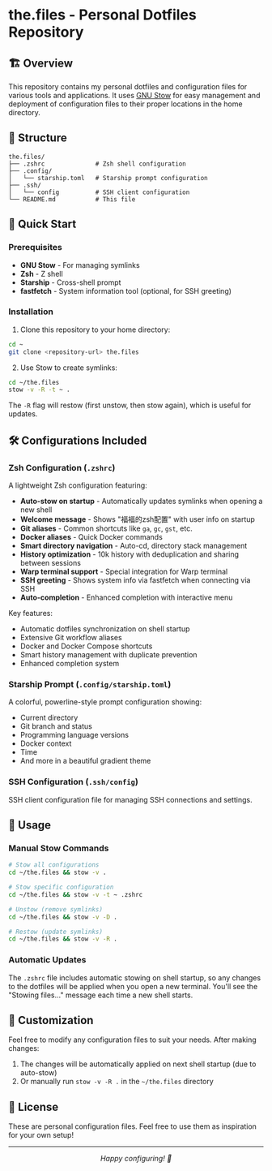 # the.files - Personal Dotfiles Repository

## 🏗️ Overview

This repository contains my personal dotfiles and configuration files for various tools and applications. It uses [GNU Stow](https://www.gnu.org/software/stow/) for easy management and deployment of configuration files to their proper locations in the home directory.

## 📁 Structure

```
the.files/
├── .zshrc              # Zsh shell configuration
├── .config/
│   └── starship.toml   # Starship prompt configuration
├── .ssh/               
│   └── config          # SSH client configuration
└── README.md           # This file
```

## 🚀 Quick Start

### Prerequisites

- **GNU Stow** - For managing symlinks
- **Zsh** - Z shell
- **Starship** - Cross-shell prompt
- **fastfetch** - System information tool (optional, for SSH greeting)

### Installation

1. Clone this repository to your home directory:
```bash
cd ~
git clone <repository-url> the.files
```

2. Use Stow to create symlinks:
```bash
cd ~/the.files
stow -v -R -t ~ .
```

The `-R` flag will restow (first unstow, then stow again), which is useful for updates.

## 🛠️ Configurations Included

### Zsh Configuration (`.zshrc`)

A lightweight Zsh configuration featuring:
- **Auto-stow on startup** - Automatically updates symlinks when opening a new shell
- **Welcome message** - Shows "福福的zsh配置" with user info on startup
- **Git aliases** - Common shortcuts like `ga`, `gc`, `gst`, etc.
- **Docker aliases** - Quick Docker commands
- **Smart directory navigation** - Auto-cd, directory stack management
- **History optimization** - 10k history with deduplication and sharing between sessions
- **Warp terminal support** - Special integration for Warp terminal
- **SSH greeting** - Shows system info via fastfetch when connecting via SSH
- **Auto-completion** - Enhanced completion with interactive menu

Key features:
- Automatic dotfiles synchronization on shell startup
- Extensive Git workflow aliases
- Docker and Docker Compose shortcuts
- Smart history management with duplicate prevention
- Enhanced completion system

### Starship Prompt (`.config/starship.toml`)

A colorful, powerline-style prompt configuration showing:
- Current directory
- Git branch and status
- Programming language versions
- Docker context
- Time
- And more in a beautiful gradient theme

### SSH Configuration (`.ssh/config`)

SSH client configuration file for managing SSH connections and settings.

## 📝 Usage

### Manual Stow Commands

```bash
# Stow all configurations
cd ~/the.files && stow -v .

# Stow specific configuration
cd ~/the.files && stow -v -t ~ .zshrc

# Unstow (remove symlinks)
cd ~/the.files && stow -v -D .

# Restow (update symlinks)
cd ~/the.files && stow -v -R .
```

### Automatic Updates

The `.zshrc` file includes automatic stowing on shell startup, so any changes to the dotfiles will be applied when you open a new terminal. You'll see the "Stowing files..." message each time a new shell starts.

## 🔧 Customization

Feel free to modify any configuration files to suit your needs. After making changes:

1. The changes will be automatically applied on next shell startup (due to auto-stow)
2. Or manually run `stow -v -R .` in the `~/the.files` directory

## 📄 License

These are personal configuration files. Feel free to use them as inspiration for your own setup!

---

<p align="center">
  <em>Happy configuring! 🎉</em>
</p> 